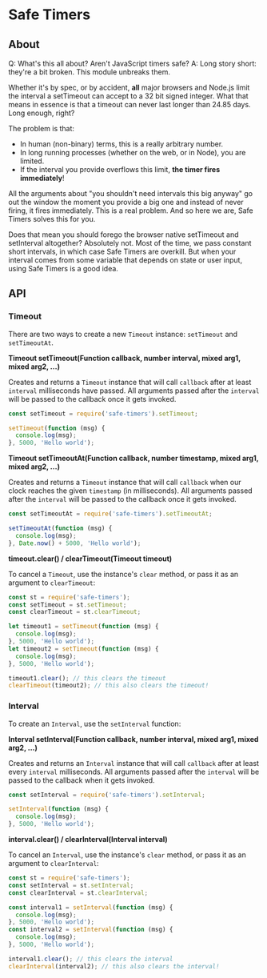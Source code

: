 # Safe Timers

## About

Q: What's this all about? Aren't JavaScript timers safe?
A: Long story short: they're a bit broken. This module unbreaks them.

Whether it's by spec, or by accident, **all** major browsers and Node.js limit the interval a setTimeout can accept to a
32 bit signed integer. What that means in essence is that a timeout can never last longer than 24.85 days. Long enough,
right?

The problem is that:

- In human (non-binary) terms, this is a really arbitrary number.
- In long running processes (whether on the web, or in Node), you are limited.
- If the interval you provide overflows this limit, **the timer fires immediately**!

All the arguments about "you shouldn't need intervals this big anyway" go out the window the moment you provide a big
one and instead of never firing, it fires immediately. This is a real problem. And so here we are, Safe Timers solves
this for you.

Does that mean you should forego the browser native setTimeout and setInterval altogether? Absolutely not. Most of the
time, we pass constant short intervals, in which case Safe Timers are overkill. But when your interval comes from some
variable that depends on state or user input, using Safe Timers is a good idea.

## API

### Timeout

There are two ways to create a new `Timeout` instance: `setTimeout` and `setTimeoutAt`.

**Timeout setTimeout(Function callback, number interval, mixed arg1, mixed arg2, ...)**

Creates and returns a `Timeout` instance that will call `callback` after at least `interval` milliseconds have passed. All arguments passed after the `interval` will be passed to the callback once it gets invoked.

```js
const setTimeout = require('safe-timers').setTimeout;

setTimeout(function (msg) {
  console.log(msg);
}, 5000, 'Hello world');
```

**Timeout setTimeoutAt(Function callback, number timestamp, mixed arg1, mixed arg2, ...)**

Creates and returns a `Timeout` instance that will call `callback` when our clock reaches the given `timestamp` (in milliseconds). All arguments passed after the `interval` will be passed to the callback once it gets invoked.

```js
const setTimeoutAt = require('safe-timers').setTimeoutAt;

setTimeoutAt(function (msg) {
  console.log(msg);
}, Date.now() + 5000, 'Hello world');
```

**timeout.clear() / clearTimeout(Timeout timeout)**

To cancel a `Timeout`, use the instance's `clear` method, or pass it as an argument to `clearTimeout`:

```js
const st = require('safe-timers');
const setTimeout = st.setTimeout;
const clearTimeout = st.clearTimeout;

let timeout1 = setTimeout(function (msg) {
  console.log(msg);
}, 5000, 'Hello world');
let timeout2 = setTimeout(function (msg) {
  console.log(msg);
}, 5000, 'Hello world');

timeout1.clear(); // this clears the timeout
clearTimeout(timeout2); // this also clears the timeout!
```

### Interval

To create an `Interval`, use the `setInterval` function:

**Interval setInterval(Function callback, number interval, mixed arg1, mixed arg2, ...)**

Creates and returns an `Interval` instance that will call `callback` after at least every `interval` milliseconds. All arguments passed after the `interval` will be passed to the callback when it gets invoked.

```js
const setInterval = require('safe-timers').setInterval;

setInterval(function (msg) {
  console.log(msg);
}, 5000, 'Hello world');
```

**interval.clear() / clearInterval(Interval interval)**

To cancel an `Interval`, use the instance's `clear` method, or pass it as an argument to `clearInterval`:

```js
const st = require('safe-timers');
const setInterval = st.setInterval;
const clearInterval = st.clearInterval;

const interval1 = setInterval(function (msg) {
  console.log(msg);
}, 5000, 'Hello world');
const interval2 = setInterval(function (msg) {
  console.log(msg);
}, 5000, 'Hello world');

interval1.clear(); // this clears the interval
clearInterval(interval2); // this also clears the interval!
```

